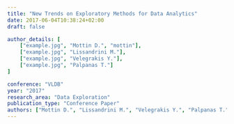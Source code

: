 ```yaml
---
title: "New Trends on Exploratory Methods for Data Analytics"
date: 2017-06-04T10:38:24+02:00
draft: false

author_details: [
    ["example.jpg", "Mottin D.", "mottin"],
    ["example.jpg", "Lissandrini M."],
    ["example.jpg", "Velegrakis Y."],
    ["example.jpg", "Palpanas T."]
]

conference: "VLDB"
year: "2017"
research_area: "Data Exploration"
publication_type: "Conference Paper"
authors: ["Mottin D.", "Lissandrini M.", "Velegrakis Y.", "Palpanas T."]
---
```


